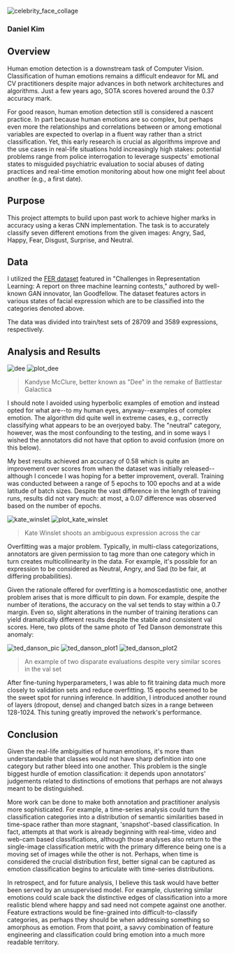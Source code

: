 ![celebrity_face_collage](img/header_celebrity_emotion.png)

### Daniel Kim

## Overview
Human emotion detection is a downstream task of Computer Vision. Classification of human emotions remains a difficult endeavor for ML and CV practitioners despite major advances in both network architectures and algorithms. Just a few years ago, SOTA scores hovered around the 0.37 accuracy mark.  

For good reason, human emotion detection still is considered a nascent practice. In part because human emotions are so complex, but perhaps even more the relationships and correlations between or among emotional variables are expected to overlap in a fluent way rather than a strict classification. Yet, this early research is crucial as algorithms improve and the use cases in real-life situations hold increasingly high stakes: potential problems range from police interrogation to leverage suspects' emotional states to misguided psychiatric evaluation to social abuses of dating practices and real-time emotion monitoring about how one might feel about another (e.g., a first date).  

## Purpose
This project attempts to build upon past work to achieve higher marks in accuracy using a keras CNN implementation. The task is to accurately classify seven different emotions from the given images: Angry, Sad, Happy, Fear, Disgust, Surprise, and Neutral.

## Data
I utilized the [FER dataset](https://arxiv.org/abs/1307.0414) featured in "Challenges in Representation Learning: A report on three machine learning contests," authored by well-known GAN innovator, Ian Goodfellow. The dataset features actors in various states of facial expression which are to be classified into the categories denoted above.

The data was divided into train/test sets of 28709 and 3589 expressions, respectively.  

## Analysis and Results

![dee](img/dee_256.png)
![plot_dee](img/plot_dee.png)
> Kandyse McClure, better known as "Dee" in the remake of Battlestar Galactica  

I should note I avoided using hyperbolic examples of emotion and instead opted for what are--to my human eyes, anyway--examples of complex emotion. The algorithm did quite well in extreme cases, e.g., correctly classifying what appears to be an overjoyed baby. The "neutral" category, however, was the most confounding to the testing, and in some ways I wished the annotators did not have that option to avoid confusion (more on this below).

My best results achieved an accuracy of 0.58 which is quite an improvement over scores from when the dataset was initially released--although I concede I was hoping for a better improvement, overall. Training was conducted between a range of 5 epochs to 100 epochs and at a wide latitude of batch sizes. Despite the vast difference in the length of training runs, results did not vary much: at most, a 0.07 difference was observed based on the number of epochs.

![kate_winslet](img/kate_winslet_256.png)
![plot_kate_winslet](img/plot_kate_winslet.png) 
> Kate Winslet shoots an ambiguous expression across the car  

Overfitting was a major problem. Typically, in multi-class categorizations, annotators are given permission to tag more than one category which in turn creates multicollinearity in the data. For example, it's possible for an expression to be considered as Neutral, Angry, and Sad (to be fair, at differing probabilities).  

Given the rationale offered for overfitting is a homoscedastistic one, another problem arises that is more difficult to pin down. For example, despite the number of iterations, the accuracy on the val set tends to stay within a 0.7 margin. Even so, slight alterations in the number of training iterations can yield dramatically different results despite the stable and consistent val scores. Here, two plots of the same photo of Ted Danson demonstrate this anomaly:

![ted_danson_pic](img/ted_danson_256.png)
![ted_danson_plot1](img/plot_ted_danson_280.png)
![ted_danson_plot2](img/plot2_ted_danson_280.png)  
> An example of two disparate evaluations despite very similar scores in the val set  

After fine-tuning hyperparameters, I was able to fit training data much more closely to validation sets and reduce overfitting. 15 epochs seemed to be the sweet spot for running inference. In addition, I introduced another round of layers (dropout, dense) and changed batch sizes in a range between 128-1024. This tuning greatly improved the network's performance.

## Conclusion
Given the real-life ambiguities of human emotions, it's more than understandable that classes would not have sharp definition into one category but rather bleed into one another. This problem is the single biggest hurdle of emotion classification: it depends upon annotators' judgements related to distinctions of emotions that perhaps are not always meant to be distinguished.  

More work can be done to make both annotation and practitioner analysis more sophisticated. For example, a time-series analysis could turn the classification categories into a distribution of semantic similarities based in time-space rather than more stagnant, 'snapshot'-based classification. In fact, attempts at that work is already beginning with real-time, video and web-cam based classifications, although those analyses also return to the single-image classification metric with the primary difference being one is a moving set of images while the other is not. Perhaps, when time is considered the crucial distribution first, better signal can be captured as emotion classification begins to articulate with time-series distributions.  

In retrospect, and for future analysis, I believe this task would have better been served by an unsupervised model. For example, clustering similar emotions could scale back the distinctive edges of classification into a more realistic blend where happy and sad need not compete against one another. Feature extractions would be fine-grained into difficult-to-classify categories, as perhaps they should be when addressing something so amorphous as emotion. From that point, a savvy combination of feature engineering and classification could bring emotion into a much more readable territory.  
